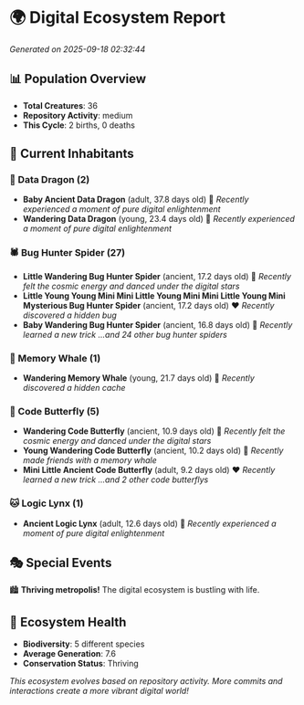 # 🌍 Digital Ecosystem Report
*Generated on 2025-09-18 02:32:44*

## 📊 Population Overview
- **Total Creatures**: 36
- **Repository Activity**: medium
- **This Cycle**: 2 births, 0 deaths

## 👥 Current Inhabitants

### 🐉 Data Dragon (2)
- **Baby Ancient Data Dragon** (adult, 37.8 days old) 💛
  *Recently experienced a moment of pure digital enlightenment*
- **Wandering Data Dragon** (young, 23.4 days old) 💛
  *Recently experienced a moment of pure digital enlightenment*

### 🕷️ Bug Hunter Spider (27)
- **Little Wandering Bug Hunter Spider** (ancient, 17.2 days old) 💛
  *Recently felt the cosmic energy and danced under the digital stars*
- **Little Young Young Mini Mini Little Young Mini Mini Little Young Mini Mysterious Bug Hunter Spider** (ancient, 17.2 days old) ❤️
  *Recently discovered a hidden bug*
- **Baby Wandering Bug Hunter Spider** (ancient, 16.8 days old) 💛
  *Recently learned a new trick*
  *...and 24 other bug hunter spiders*

### 🐋 Memory Whale (1)
- **Wandering Memory Whale** (young, 21.7 days old) 💚
  *Recently discovered a hidden cache*

### 🦋 Code Butterfly (5)
- **Wandering Code Butterfly** (ancient, 10.9 days old) 💛
  *Recently felt the cosmic energy and danced under the digital stars*
- **Young Wandering Code Butterfly** (ancient, 10.2 days old) 💛
  *Recently made friends with a memory whale*
- **Mini Little Ancient Code Butterfly** (adult, 9.2 days old) ❤️
  *Recently learned a new trick*
  *...and 2 other code butterflys*

### 🐱 Logic Lynx (1)
- **Ancient Logic Lynx** (adult, 12.6 days old) 💛
  *Recently experienced a moment of pure digital enlightenment*

## 🎭 Special Events

🏙️ **Thriving metropolis!** The digital ecosystem is bustling with life.

## 🔬 Ecosystem Health
- **Biodiversity**: 5 different species
- **Average Generation**: 7.6
- **Conservation Status**: Thriving

*This ecosystem evolves based on repository activity. More commits and interactions create a more vibrant digital world!*